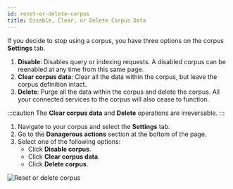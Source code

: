 ```yaml
---
id: reset-or-delete-corpus
title: Disable, Clear, or Delete Corpus Data
---
```


If you decide to stop using a corpus, you have three options on the corpus 
**Settings** tab.

1. **Disable**: Disables query or indexing requests. A disabled corpus can be
   reenabled at any time from this same page.
2. **Clear corpus data**: Clear all the data within the corpus, but leave the corpus
   definition intact.
3. **Delete**: Purge all the data within the corpus and delete the corpus.
   All your connected services to the corpus will also cease to function.

:::caution
The **Clear corpus data** and **Delete** operations are irreversable.
:::

1. Navigate to your corpus and select the **Settings** tab.
2. Go to the **Danagerous actions** section at the bottom of the page.
3. Select one of the following options:
   * Click **Disable corpus**.
   * Click **Clear corpus data**.
   * Click **Delete corpus**.

![Reset or delete corpus](/img/reset_or_delete_corpus.png)
